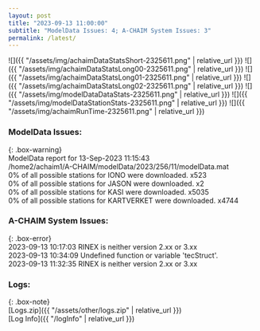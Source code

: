 ```yaml
---
layout: post
title: "2023-09-13 11:00:00"
subtitle: "ModelData Issues: 4; A-CHAIM System Issues: 3"
permalink: /latest/
---
```


![]({{ "/assets/img/achaimDataStatsShort-2325611.png" | relative_url }})
![]({{ "/assets/img/achaimDataStatsLong00-2325611.png" | relative_url }})
![]({{ "/assets/img/achaimDataStatsLong01-2325611.png" | relative_url }})
![]({{ "/assets/img/achaimDataStatsLong02-2325611.png" | relative_url }})
![]({{ "/assets/img/modelDataDataStats-2325611.png" | relative_url }})
![]({{ "/assets/img/modelDataStationStats-2325611.png" | relative_url }})
![]({{ "/assets/img/achaimRunTime-2325611.png" | relative_url }})


### ModelData Issues:  
  
{: .box-warning}  
 ModelData report for 13-Sep-2023 11:15:43   
 /home2/achaim1/A-CHAIM/modelData/2023/256/11/modelData.mat   
 0% of all possible stations for IONO were downloaded. x523   
 0% of all possible stations for JASON were downloaded. x2   
 0% of all possible stations for KASI were downloaded. x5035   
 0% of all possible stations for KARTVERKET were downloaded. x4744   
  
### A-CHAIM System Issues:  
  
{: .box-error}  
2023-09-13 10:17:03 RINEX is neither version 2.xx or 3.xx  
2023-09-13 10:34:09 Undefined function or variable 'tecStruct'.  
2023-09-13 11:32:35 RINEX is neither version 2.xx or 3.xx  

### Logs:  
  
{: .box-note}  
[Logs.zip]({{ "/assets/other/logs.zip" | relative_url }})  
[Log Info]({{ "/logInfo" | relative_url }})  
